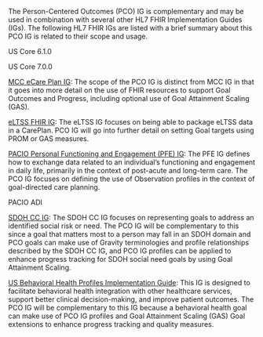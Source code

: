 
The Person-Centered Outcomes (PCO) IG is complementary and may be used in combination with several other HL7 FHIR Implementation Guides (IGs). The following HL7 FHIR IGs are listed with a brief summary about this PCO IG is related to their scope and usage.


US Core 6.1.0

US Core 7.0.0

[MCC eCare Plan IG](http://hl7.org/fhir/us/mcc/ImplementationGuide/hl7.fhir.us.mcc): The scope of the PCO IG is distinct from MCC IG in that it goes into more detail on the use of FHIR resources to support Goal Outcomes and Progress, including optional use of Goal Attainment Scaling (GAS).

[eLTSS FHIR IG](http://hl7.org/fhir/us/eltss/ImplementationGuide/hl7.fhir.us.eltss): The eLTSS IG focuses on being able to package eLTSS data in a CarePlan. PCO IG will go into further detail on setting Goal targets using PROM or GAS measures. 

[PACIO Personal Functioning and Engagement (PFE) IG](https://build.fhir.org/ig/HL7/fhir-pacio-pfe/): The PFE IG defines how to exchange data related to an individual’s functioning and engagement in daily life, primarily in the context of post-acute and long-term care. The PCO IG focuses on defining the use of Observation profiles in the context of goal-directed care planning.

PACIO ADI

[SDOH CC IG](https://hl7.org/fhir/us/sdoh-clinicalcare/STU2.2/): The SDOH CC IG focuses on representing goals to address an identified social risk or need. The PCO IG will be complementary to this since a goal that matters most to a person may fall in an SDOH domain and PCO goals can make use of Gravity terminologies and profile relationships described by the SDOH CC IG, and PCO IG profiles can be applied to enhance progress tracking for SDOH social need goals by using Goal Attainment Scaling.

[US Behavioral Health Profiles Implementation Guide](https://build.fhir.org/ig/HL7/us-behavioral-health-profiles/): This IG is designed to facilitate behavioral health integration with other healthcare services, support better clinical decision-making, and improve patient outcomes. The PCO IG will be complementary to this IG because a behavioral health goal can make use of PCO IG profiles and Goal Attainment Scaling (GAS) Goal extensions to enhance progress tracking and quality measures.
